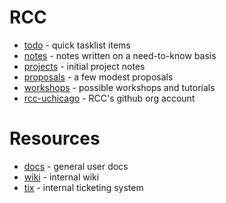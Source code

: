 # RCC

* [todo](todo.md) - quick tasklist items
* [notes](notes.md) - notes written on a need-to-know basis
* [projects](projects/README.md) - initial project notes
* [proposals](proposals.md) - a few modest proposals
* [workshops](workshops.md) - possible workshops and tutorials
* [rcc-uchicago](https://github.com/rcc-uchicago) - RCC's github org account


# Resources

* [docs](http://docs.rcc.uchicago.edu/) - general user docs
* [wiki](https://w3.rcc.uchicago.edu/redmine/projects/rcc/wiki/Wiki) - internal wiki
* [tix](rt.rcc.uchicago.edu) - internal ticketing system
